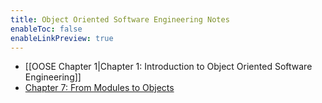 ```yaml
---
title: Object Oriented Software Engineering Notes
enableToc: false
enableLinkPreview: true
---
```


- [[OOSE Chapter 1|Chapter 1:  Introduction to Object Oriented Software Engineering]]
- [Chapter 7: From Modules to Objects](notes/Spring%202023/Software%20Engineering/OOSE%20Chapter%207.1.md)